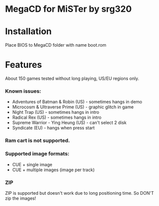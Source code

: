 # MegaCD for MiSTer by srg320

# Installation
Place BIOS to MegaCD folder with name boot.rom

# Features
About 150 games tested without long playing, US/EU regions only.

### Known issues:
- Adventures of Batman & Robin (US) - sometimes hangs in demo
- Microcosm & Ultraverse Prime (US) - graphic glitch in game
- Night Trap (US) - sometimes hangs in intro
- Radical Rex (US) - sometimes hangs in intro
- Supreme Warrior - Ying Heung (US) - can't select 2 disk
- Syndicate (EU) - hangs when press start

### Ram cart is not supported.

### Supported image formats:
- CUE + single image
- CUE + multiple images (image per track)

### ZIP
ZIP is supported but doesn't work due to long positioning time.
So DON'T zip the images!
